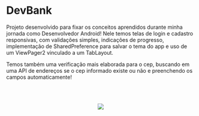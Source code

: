 #  DevBank

Projeto desenvolvido para fixar os conceitos aprendidos durante minha jornada como Desenvolvedor Android! Nele temos telas de login e cadastro responsivas, com validações simples, indicações de progresso, implementação de SharedPreference para salvar o tema do app e uso de um ViewPager2 vinculado a um TabLayout.

Temos também uma verificação mais elaborada para o cep, buscando em uma API de endereços se o cep informado existe ou não e preenchendo os campos automaticamente!

<br/><br/>

<p align="center">
   <img src="https://github.com/pedro-scott/devbank_login_ui/blob/main/devbank.gif">
</p>
